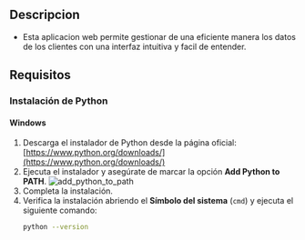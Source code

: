 ## Descripcion
- Esta aplicacion web permite gestionar de una eficiente manera los datos de los clientes con una interfaz intuitiva y facil de entender.

## Requisitos
### Instalación de Python
#### Windows
  1. Descarga el instalador de Python desde la página oficial: [https://www.python.org/downloads/](https://www.python.org/downloads/)
  2. Ejecuta el instalador y asegúrate de marcar la opción **Add Python to PATH**.
   ![add_python_to_path](https://www.python.org/static/img/python-logo.png)
  3. Completa la instalación.
  4. Verifica la instalación abriendo el **Símbolo del sistema** (`cmd`) y ejecuta el siguiente comando:
     ```bash
     python --version
    
